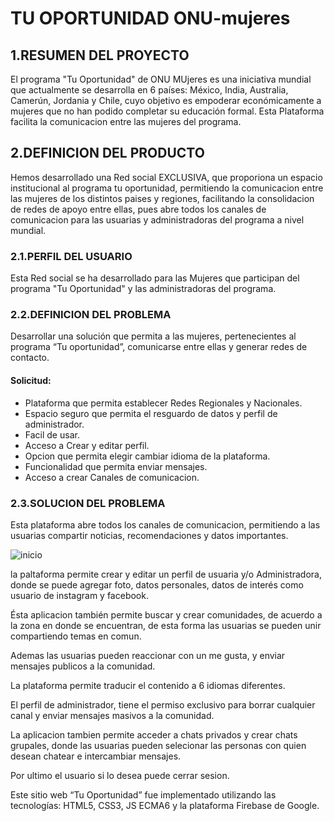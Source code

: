 # TU OPORTUNIDAD ONU-mujeres

## 1.RESUMEN DEL PROYECTO

El programa "Tu Oportunidad" de ONU MUjeres es una iniciativa mundial que actualmente se desarrolla en 6 países: México, India, Australia, Camerún, Jordania y Chile, cuyo objetivo es empoderar económicamente a mujeres que no han podido completar su educación formal.
Esta  Plataforma  facilita la comunicacion entre las mujeres del programa.


## 2.DEFINICION DEL PRODUCTO
Hemos desarrollado una Red social EXCLUSIVA, que proporiona un espacio  institucional al programa tu oportunidad, permitiendo la comunicacion entre las mujeres de los distintos paises y regiones, facilitando  la consolidacion de redes de apoyo entre ellas, pues abre todos los canales de comunicacion para  las usuarias y administradoras del programa a nivel mundial.


### 2.1.PERFIL DEL USUARIO
Esta Red social se ha desarrollado para las Mujeres que participan del programa "Tu Oportunidad" y las administradoras del programa.


### 2.2.DEFINICION DEL PROBLEMA


Desarrollar una solución que permita a las mujeres, pertenecientes al programa “Tu oportunidad”,  comunicarse entre ellas y generar redes de contacto.

#### Solicitud: 

- Plataforma que permita establecer Redes Regionales y Nacionales.
- Espacio seguro que permita el resguardo de datos y perfil de administrador.
- Facil de usar.
- Acceso a Crear y editar perfil.
- Opcion que permita elegir cambiar idioma de la plataforma.
- Funcionalidad que permita enviar mensajes.
- Acceso a crear Canales de comunicacion.


### 2.3.SOLUCION DEL PROBLEMA

Esta plataforma abre todos los canales de comunicacion, permitiendo a las usuarias  compartir noticias,  recomendaciones y datos importantes.

![inicio]()

la paltaforma permite crear y editar un perfil de usuaria y/o Administradora, donde se puede agregar foto, datos personales, datos de interés como usuario de instagram y facebook.

Ésta aplicacion también permite buscar y crear comunidades, de acuerdo a la zona en donde se encuentran, de esta forma las usuarias 
se pueden unir  compartiendo temas en comun.

Ademas las usuarias pueden reaccionar con un me gusta, y enviar mensajes publicos a la comunidad.

La plataforma permite traducir el contenido a 6 idiomas diferentes.

El perfil de administrador, tiene el permiso exclusivo  para  borrar cualquier canal y enviar mensajes masivos a la comunidad.

La aplicacion tambien permite acceder a chats privados y crear chats grupales, donde las usuarias pueden selecionar las personas con quien desean chatear e intercambiar mensajes.

Por ultimo el usuario si lo desea puede cerrar sesion.

Este sitio web “Tu Oportunidad” fue implementado utilizando las tecnologías: HTML5, CSS3, JS ECMA6 y la plataforma Firebase de Google. 

 


